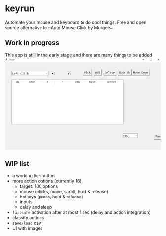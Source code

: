 # keyrun
Automate your mouse and keyboard to do cool things. Free and open source alternative to ~Auto Mouse Click by Murgee~

## Work in progress
This app is still in the early stage and there are many things to be added
<img src="https://raw.githubusercontent.com/Waterdragen/keyrun/main/Screenshot%20(81).png">

## WIP list
- a working `Run` button
- more action options (currently 16)
  - target: 100 options
  - mouse (clicks, move, scroll, hold & release)
  - hotkeys (press, hold & release)
  - inputs
  - delay and sleep
- `failsafe` activation after at most 1 sec (delay and action integration)
- classify actions
- `save/load` csv
- UI with images
